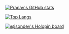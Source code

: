 [![Pranav's GitHub stats](https://github-readme-stats-gamma-ashy-92.vercel.app/api?username=pranavdulepet&show_icons=true&count_private=true)](https://github.com/pranavdulepet/github-readme-stats)

[![Top Langs](https://github-readme-stats.vercel.app/api/top-langs/?username=pranavdulepet)](https://github.com/anuraghazra/github-readme-stats)



[![@jsondev's Holopin board](https://holopin.me/jsondev)](https://holopin.io/@jsondev)

<!--
![LeetCode Stats](https://leetcode.card.workers.dev/jdevers1?theme=dark&font=source_code_pro&extension=null)


### I am currently learning more about Git and trying to contribute to more open-source projects in my free time

[![@jsondev's Holopin board](https://holopin.me/jsondev)](https://holopin.io/@jsondev)

Here are some ideas to get you started:

- 🔭 I’m currently working on ...
- 🌱 I’m currently learning ...
- 👯 I’m looking to collaborate on ...
- 🤔 I’m looking for help with ...
- 💬 Ask me about ...
- 📫 How to reach me: ...
- 😄 Pronouns: ...
- ⚡ Fun fact: ...
-->
